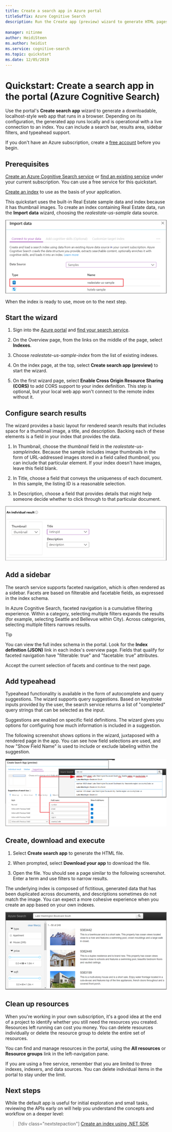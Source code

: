 ```yaml
---
title: Create a search app in Azure portal
titleSuffix: Azure Cognitive Search
description: Run the Create app (preview) wizard to generate HTML pages and script for an operational web app. The page includes a search bar, results area, sidebar, and typeahead support.

manager: nitinme
author: HeidiSteen
ms.author: heidist
ms.service: cognitive-search
ms.topic: quickstart
ms.date: 12/05/2019
---
```


# Quickstart: Create a search app in the portal (Azure Cognitive Search)

Use the portal's **Create search app** wizard to generate a downloadable, localhost-style web app that runs in a browser. Depending on its configuration, the generated app runs locally and is operational with a live connection to an index. You can include a search bar, results area, sidebar filters, and typeahead support.

If you don't have an Azure subscription, create a [free account](https://azure.microsoft.com/free/?WT.mc_id=A261C142F) before you begin. 

## Prerequisites

[Create an Azure Cognitive Search service](search-create-service-portal.md) or [find an existing service](https://ms.portal.azure.com/#blade/HubsExtension/BrowseResourceBlade/resourceType/Microsoft.Search%2FsearchServices) under your current subscription. You can use a free service for this quickstart. 

[Create an index](search-create-index-portal.md) to use as the basis of your application. 

This quickstart uses the built-in Real Estate sample data and index because it has thumbnail images. To create an index containing Real Estate data, run the **Import data** wizard, choosing the *realestate-us-sample* data source.

![data source page for sample data](media/search-create-app-portal/import-data-realestate.png)

When the index is ready to use, move on to the next step.

## Start the wizard

1. Sign into the [Azure portal](https://portal.azure.com) and [find your search service](https://ms.portal.azure.com/#blade/HubsExtension/BrowseResourceBlade/resourceType/Microsoft.Search%2FsearchServices).

1. On the Overview page, from the links on the middle of the page, select **Indexes**. 

1. Choose *realestate-us-sample-index* from the list of existing indexes.

1. On the index page, at the top, select **Create search app (preview)** to start the wizard.

1. On the first wizard page, select **Enable Cross Origin Resource Sharing (CORS)** to add CORS support to your index definition. This step is optional, but your local web app won't connect to the remote index without it.

## Configure search results

The wizard provides a basic layout for rendered search results that includes space for a thumbnail image, a title, and description. Backing each of these elements is a field in your index that provides the data. 

1. In Thumbnail, choose the *thumbnail* field in the *realestate-us-sample*index. Because the sample includes image thumbnails in the form of URL-addressed images stored in a field called *thumbnail*, you can include that particular element. If your index doesn't have images, leave this field blank.

1. In Title, choose a field that conveys the uniqueness of each document. In this sample, the listing ID is a reasonable selection.

1. In Description, choose a field that provides details that might help someone decide whether to click through to that particular document.

![data source page for sample data](media/search-create-app-portal/configure-results.png)

## Add a sidebar

The search service supports faceted navigation, which is often rendered as a sidebar. Facets are based on filterable and facetable fields, as expressed in the index schema.

In Azure Cognitive Search, faceted navigation is a cumulative filtering experience. Within a category, selecting multiple filters expands the results (for example, selecting Seattle and Bellevue within City). Across categories, selecting multiple filters narrows results.

> [!TIP]
> You can view the full index schema in the portal. Look for the **Index definition (JSON)** link in each index's overview page. Fields that qualify for faceted navigation have "filterable: true" and "facetable: true" attributes.

Accept the current selection of facets and continue to the next page.


## Add typeahead

Typeahead functionality is available in the form of autocomplete and query suggestions. The wizard supports query suggestions. Based on keystroke inputs provided by the user, the search service returns a list of "completed" query strings that can be selected as the input.

Suggestions are enabled on specific field definitions. The wizard gives you options for configuring how much information is included in a suggestion. 

The following screenshot shows options in the wizard, juxtaposed with a rendered page in the app. You can see how field selections are used, and how "Show Field Name" is used to include or exclude labeling within the suggestion.

![Query suggestion configuration](media/search-create-app-portal/suggestions.png)

## Create, download and execute

1. Select **Create search app** to generate the HTML file.

1. When prompted, select **Download your app** to download the file.

1. Open the file. You should see a page similar to the following screenshot. Enter a term and use filters to narrow results. 

The underlying index is composed of fictitious, generated data that has been duplicated across documents, and descriptions sometimes do not match the image. You can expect a more cohesive experience when you create an app based on your own indexes.

![Run the app](media/search-create-app-portal/run-app.png)


## Clean up resources

When you're working in your own subscription, it's a good idea at the end of a project to identify whether you still need the resources you created. Resources left running can cost you money. You can delete resources individually or delete the resource group to delete the entire set of resources.

You can find and manage resources in the portal, using the **All resources** or **Resource groups** link in the left-navigation pane.

If you are using a free service, remember that you are limited to three indexes, indexers, and data sources. You can delete individual items in the portal to stay under the limit. 

## Next steps

While the default app is useful for initial exploration and small tasks, reviewing the APIs early on will help you understand the concepts and workflow on a deeper level:

> [!div class="nextstepaction"]
> [Create an index using .NET SDK](https://docs.microsoft.com/azure/search/search-create-index-dotnet)